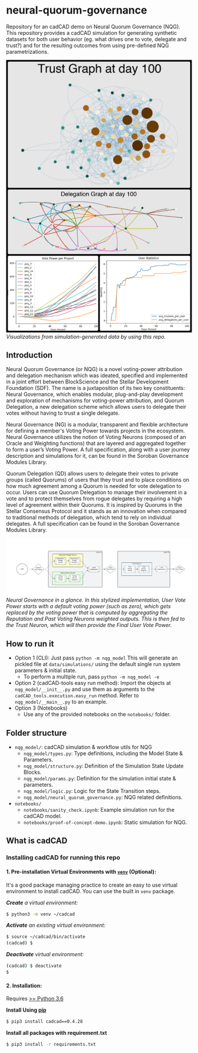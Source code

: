 # neural-quorum-governance

Repository for an cadCAD demo on Neural Quorum Governance (NQG). This repository provides a cadCAD simulation for generating synthetic datasets for both user behavior (eg. what drives one to vote, delegate and trust?) and for the resulting outcomes from using pre-defined NQG parametrizations.

![Collage](assets/collage_nqg_demo.png "Title")
*Visualizations from simulation-generated data by using this repo.*

## Introduction 

Neural Quorum Governance (or NQG) is a novel voting-power attribution and delegation mechanism which was ideated, specified and implemented in a joint effort between BlockScience and the Stellar Development Foundation (SDF). The name is a juxtaposition of its two key constituents: Neural Governance, which enables modular, plug-and-play development and exploration of mechanisms for voting-power attribution, and Quorum Delegation, a new delegation scheme which allows users to delegate their votes without having to trust a single delegate.

Neural Governance (NG) is a modular, transparent and flexible architecture for defining a member's Voting Power towards projects in the ecosystem. Neural Governance utilizes the notion of Voting Neurons (composed of an Oracle and Weighting functions) that are layered and aggregated together to form a user’s Voting Power. A full specification, along with a user journey description and simulations for it, can be found in the Soroban Governance Modules Library.

Quorum Delegation (QD) allows users to delegate their votes to private groups (called Quorums) of users that they trust and to place conditions on how much agreement among a Quorum is needed for vote delegation to occur. Users can use Quorum Delegation to manage their involvement in a vote and to protect themselves from rogue delegates by requiring a high level of agreement within their Quorums. It is inspired by Quorums in the Stellar Consensus Protocol and it stands as an innovation when compared to traditional methods of delegation, which tend to rely on individual delegates. A full specification can be found in the Soroban Governance Modules Library.

![Collage](assets/nqg.png "Title")
*Neural Governance in a glance. In this stylized implementation, User Vote Power starts with a default voting power (such as zero), which gets replaced by the voting power that is computed by aggregating the Reputation and Past Voting Neurons weighted outputs. This is then fed to the Trust Neuron, which will then provide the Final User Vote Power.*


## How to run it

- Option 1 (CLI): Just pass `python -m nqg_model`
This will generate an pickled file at `data/simulations/` using the default single run
system parameters & initial state.
    - To perform a multiple run, pass `python -m nqg_model -e`
- Option 2 (cadCAD-tools easy run method): Import the objects at `nqg_model/__init__.py`
and use them as arguments to the `cadCAD_tools.execution.easy_run` method. Refer to `nqg_model/__main__.py` to an example.
- Option 3 (Notebooks)
  - Use any of the provided notebooks on the `notebooks/` folder.

## Folder structure

- `nqg_model/`: cadCAD simulation & workflow utils for NQG
  - `nqg_model/types.py`: Type definitions, including the Model State & Parameters.
  - `nqg_model/structure.py`: Definition of the Simulation State Update Blocks.
  - `nqg_model/params.py`: Definition for the simulation initial state & parameters.
  - `nqg_model/logic.py`: Logic for the State Transition steps. 
  - `nqg_model/neural_quorum_governance.py`: NQG related definitions.
- `notebooks/`
  - `notebooks/sanity_check.ipynb`: Example simulation run for the cadCAD model.
  - `notebooks/proof-of-concept-demo.ipynb`: Static simulation for NQG.

## What is cadCAD

### Installing cadCAD for running this repo

#### 1. Pre-installation Virtual Environments with [`venv`](https://docs.python.org/3/library/venv.html) (Optional):
It's a good package managing practice to create an easy to use virtual environment to install cadCAD. You can use the built in `venv` package.

***Create** a virtual environment:*
```bash
$ python3 -m venv ~/cadcad
```

***Activate** an existing virtual environment:*
```bash
$ source ~/cadcad/bin/activate
(cadcad) $
```

***Deactivate** virtual environment:*
```bash
(cadcad) $ deactivate
$
```

#### 2. Installation: 
Requires [>= Python 3.6](https://www.python.org/downloads/) 

**Install Using [pip](https://pypi.org/project/cadCAD/)** 
```bash
$ pip3 install cadcad==0.4.28
```

**Install all packages with requirement.txt**
```bash
$ pip3 install -r requirements.txt
